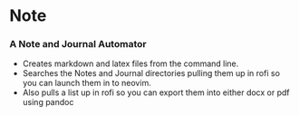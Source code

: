 # Note
### A Note and Journal Automator
* Creates markdown and latex files from the command line.
* Searches the Notes and Journal directories pulling them up in rofi so you can launch them in to neovim.
* Also pulls a list up in rofi so you can export them into either docx or pdf using pandoc
